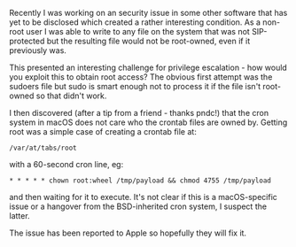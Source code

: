 Recently I was working on an security issue in some other software that has yet to be disclosed which created a rather interesting condition. As a non-root user I was able to write to any file on the system that was not SIP-protected but the resulting file would not be root-owned, even if it previously was.

This presented an interesting challenge for privilege escalation - how would you exploit this to obtain root access? The obvious first attempt was the sudoers file but sudo is smart enough not to process it if the file isn't root-owned so that didn't work.

I then discovered (after a tip from a friend - thanks pndc!) that the cron system in macOS does not care who the crontab files are owned by. Getting root was a simple case of creating a crontab file at:

```
/var/at/tabs/root
```

with a 60-second cron line, eg:

```
* * * * * chown root:wheel /tmp/payload && chmod 4755 /tmp/payload
```

and then waiting for it to execute. It's not clear if this is a macOS-specific issue or a hangover from the BSD-inherited cron system, I suspect the latter.

The issue has been reported to Apple so hopefully they will fix it.